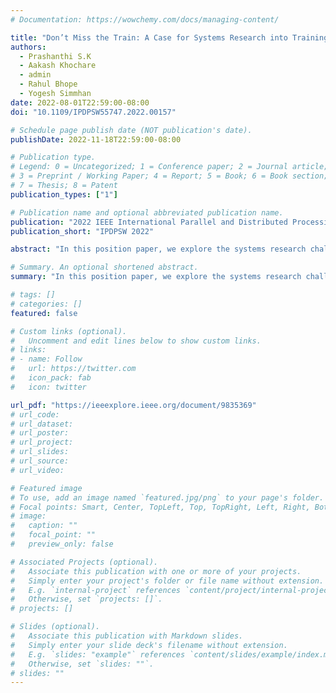 ```yaml
---
# Documentation: https://wowchemy.com/docs/managing-content/

title: "Don’t Miss the Train: A Case for Systems Research into Training on the Edge"
authors:
  - Prashanthi S.K
  - Aakash Khochare
  - admin
  - Rahul Bhope
  - Yogesh Simmhan
date: 2022-08-01T22:59:00-08:00
doi: "10.1109/IPDPSW55747.2022.00157"

# Schedule page publish date (NOT publication's date).
publishDate: 2022-11-18T22:59:00-08:00

# Publication type.
# Legend: 0 = Uncategorized; 1 = Conference paper; 2 = Journal article;
# 3 = Preprint / Working Paper; 4 = Report; 5 = Book; 6 = Book section;
# 7 = Thesis; 8 = Patent
publication_types: ["1"]

# Publication name and optional abbreviated publication name.
publication: "2022 IEEE International Parallel and Distributed Processing Symposium Workshops (IPDPSW)"
publication_short: "IPDPSW 2022"

abstract: "In this position paper, we explore the systems research challenges offered by DNN training on accelerated edge devices. Specifically, we examine the Nvidia Jetson devices, and explore system tuning opportunities offered by frequency and power controls, workload-specific hardware configurations, utilizing shared memory effectively, minimizing data stalls, etc. Our observations are based on first-hand experience with 20 Nvidia Jetson devices – Xavier AGX, Xavier NX, Nano, TX2 and TX1 development kits which have 2-8 ARM cores at 1.43-2.26 GHz, and a peak power of 10W–30W."

# Summary. An optional shortened abstract.
summary: "In this position paper, we explore the systems research challenges offered by DNN training on accelerated edge devices."

# tags: []
# categories: []
featured: false

# Custom links (optional).
#   Uncomment and edit lines below to show custom links.
# links:
# - name: Follow
#   url: https://twitter.com
#   icon_pack: fab
#   icon: twitter

url_pdf: "https://ieeexplore.ieee.org/document/9835369"
# url_code: 
# url_dataset:
# url_poster:
# url_project:
# url_slides:
# url_source:
# url_video:

# Featured image
# To use, add an image named `featured.jpg/png` to your page's folder. 
# Focal points: Smart, Center, TopLeft, Top, TopRight, Left, Right, BottomLeft, Bottom, BottomRight.
# image:
#   caption: ""
#   focal_point: ""
#   preview_only: false

# Associated Projects (optional).
#   Associate this publication with one or more of your projects.
#   Simply enter your project's folder or file name without extension.
#   E.g. `internal-project` references `content/project/internal-project/index.md`.
#   Otherwise, set `projects: []`.
# projects: []

# Slides (optional).
#   Associate this publication with Markdown slides.
#   Simply enter your slide deck's filename without extension.
#   E.g. `slides: "example"` references `content/slides/example/index.md`.
#   Otherwise, set `slides: ""`.
# slides: ""
---
```

